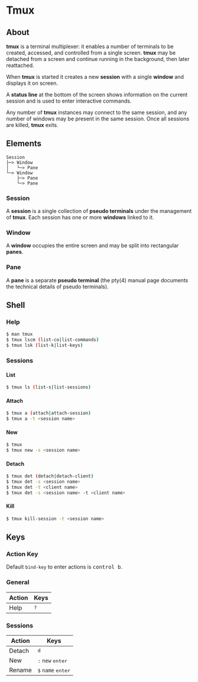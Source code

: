 # Tmux

## About
**tmux** is a terminal multiplexer: it enables a number of terminals to be created, accessed, and controlled from a single screen. **tmux** may be detached from a screen and continue running in the background, then later reattached.

When **tmux** is started it creates a new **session** with a single **window** and displays it on screen.

A **status line** at the bottom of the screen shows information on the current session and is used to enter interactive commands.

Any number of **tmux** instances may connect to the same session, and any number of windows may be present in the same session. Once all sessions are killed, **tmux** exits.

## Elements

```
Session  
├─> Window  
│   └─> Pane  
└─> Window  
    ├─> Pane  
    └─> Pane
```

### Session
A **session** is a single collection of **pseudo terminals** under the management of **tmux**. Each session has one or more **windows** linked to it.

### Window
A **window** occupies the entire screen and may be split into rectangular **panes**.

### Pane
A **pane** is a separate **pseudo terminal** (the pty(4) manual page documents the technical details of pseudo terminals).

## Shell

### Help

```bash
$ man tmux
$ tmux lscm (list-co|list-commands)
$ tmux lsk (list-k|list-keys)
```

### Sessions

#### List

```bash
$ tmux ls (list-s|list-sessions)
```

#### Attach

```sh
$ tmux a (attach|attach-session)
$ tmux a -t <session name>
```

#### New

```bash
$ tmux
$ tmux new -s <session name>
```

#### Detach

```bash
$ tmux det (detach|detach-client)
$ tmux det -s <session name>
$ tmux det -t <client name>
$ tmux det -s <session name> -t <client name>
```

#### Kill

```bash
$ tmux kill-session -t <session name>
```

## Keys

### Action Key

Default `bind-key` to enter actions is <kbd>control b</kbd>.

### General

Action | Keys
--- | ---
Help | <kbd>?</kbd>

### Sessions

Action | Keys
--- | ---
Detach | <kbd>d</kbd>
New | <kbd>:</kbd> `new` <kbd>enter</kbd>
Rename | <kbd>$</kbd> `name` <kbd>enter</kbd>